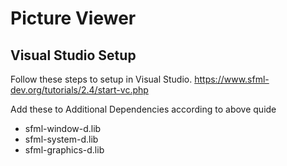 # Picture Viewer

## Visual Studio Setup
Follow these steps to setup in Visual Studio. https://www.sfml-dev.org/tutorials/2.4/start-vc.php

Add these to Additional Dependencies according to above quide 

* sfml-window-d.lib
* sfml-system-d.lib  
* sfml-graphics-d.lib
